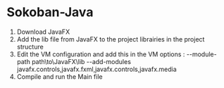 # Sokoban-Java

1. Download JavaFX
2. Add the lib file from JavaFX to the project librairies in the project structure
3. Edit the VM configuration and add this in the VM options : --module-path path\to\JavaFX\lib --add-modules javafx.controls,javafx.fxml,javafx.controls,javafx.media
4. Compile and run the Main file
